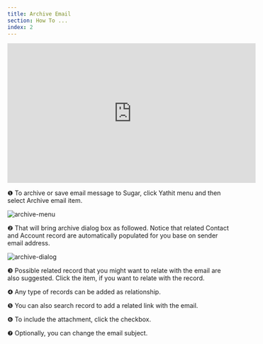 ```yaml
---
title: Archive Email
section: How To ...
index: 2
---
```


<iframe width="560" height="315" src="https://www.youtube.com/embed/TcwbeEQsId0?list=PL0ZVs2MTcLP82s0qTsQ3RTZXad_dZCSbU"  frameborder="0" allowfullscreen></iframe>

❶ To archive or save email message to Sugar, click Yathit menu and then select Archive email item. 

 ![archive-menu](https://yathit-assets.storage.googleapis.com/web/archive-menu.png)

❷ That will bring archive dialog box as followed. Notice that related Contact and Account record are automatically populated for you base on sender email address.

 ![archive-dialog](https://yathit-assets.storage.googleapis.com/web/archive-dialog.png) 

❸ Possible related record that you might want to relate with the email are also suggested. Click the item, if you want to relate with the record.
 
❹ Any type of records can be added as relationship. 

❺ You can also search record to add a related link with the email.

❻ To include the attachment, click the checkbox.

❼ Optionally, you can change the email subject.